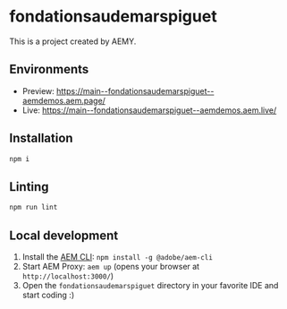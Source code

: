 # fondationsaudemarspiguet

This is a project created by AEMY.

## Environments

- Preview: https://main--fondationsaudemarspiguet--aemdemos.aem.page/
- Live: https://main--fondationsaudemarspiguet--aemdemos.aem.live/

## Installation

```sh
npm i
```

## Linting

```sh
npm run lint
```

## Local development

1. Install the [AEM CLI](https://github.com/adobe/helix-cli): `npm install -g @adobe/aem-cli`
1. Start AEM Proxy: `aem up` (opens your browser at `http://localhost:3000/`)
1. Open the `fondationsaudemarspiguet` directory in your favorite IDE and start coding :)
